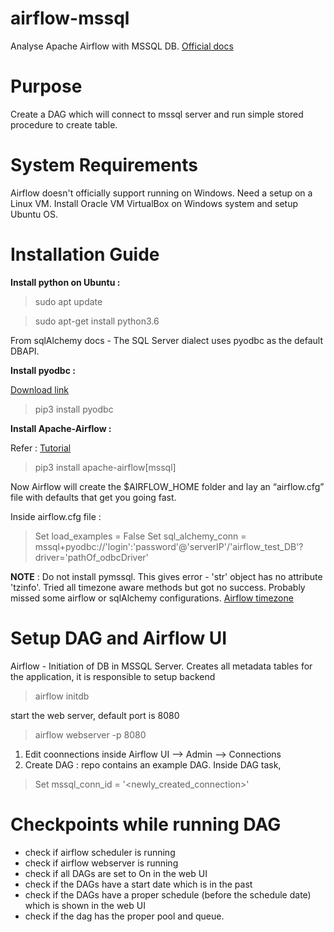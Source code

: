 # airflow-mssql
Analyse Apache Airflow with MSSQL DB. 
[Official docs](https://airflow.apache.org/docs/stable/)

# Purpose 
Create a DAG which will connect to mssql server and run simple stored procedure to create table.

# System Requirements 
Airflow doesn't officially support running on Windows. Need a setup on a Linux VM. 
Install Oracle VM VirtualBox on Windows system and setup Ubuntu OS. 

# Installation Guide 
**Install python on Ubuntu :**

> sudo apt update

> sudo apt-get install python3.6

From sqlAlchemy docs - The SQL Server dialect uses pyodbc as the default DBAPI.

**Install pyodbc :**

[Download link](https://docs.microsoft.com/en-us/sql/connect/odbc/linux-mac/installing-the-microsoft-odbc-driver-for-sql-server?view=sql-server-ver15) 

> pip3 install pyodbc

**Install Apache-Airflow :**

Refer : [Tutorial](https://airflow.readthedocs.io/en/1.9.0/project.html) 

> pip3 install apache-airflow[mssql] 

Now Airflow will create the $AIRFLOW_HOME folder and lay an “airflow.cfg” file with defaults that get you going fast.

Inside airflow.cfg file : 
> Set load_examples = False
> Set sql_alchemy_conn = mssql+pyodbc://'login':'password'@'serverIP'/'airflow_test_DB'?driver='pathOf_odbcDriver' 

**NOTE** : Do not install pymssql. This gives error - 'str' object has no attribute 'tzinfo'. Tried all timezone aware methods but got no success. Probably missed some airflow or sqlAlchemy configurations.
[Airflow timezone](https://airflow.apache.org/docs/stable/timezone.html) 

# Setup DAG and Airflow UI
Airflow - Initiation of DB in MSSQL Server. Creates all metadata tables for the application, it is responsible to setup backend

> airflow initdb

start the web server, default port is 8080

> airflow webserver -p 8080

1. Edit coonnections inside Airflow UI --> Admin --> Connections
2. Create DAG : repo contains an example DAG.  Inside DAG task, 
> Set mssql_conn_id = '<newly_created_connection>'

# Checkpoints while running DAG
* check if airflow scheduler is running 
* check if airflow webserver is running 
* check if all DAGs are set to On in the web UI 
* check if the DAGs have a start date which is in the past 
* check if the DAGs have a proper schedule (before the schedule date) which is shown in the web UI 
* check if the dag has the proper pool and queue. 